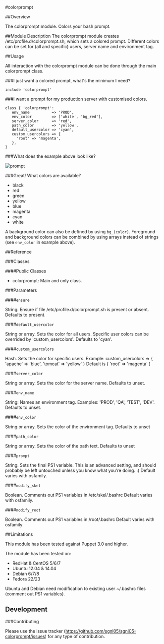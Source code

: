 #colorprompt

##Overview

The colorprompt module. Colors your bash prompt.

##Module Description
The colorprompt module creates /etc/profile.d/colorprompt.sh, which sets a colored prompt. Different colors can be set for (all and specific) users, server name and environment tag.

##Usage

All interaction with the colorprompt module can be done through the main colorprompt class.

###I just want a colored prompt, what's the minimum I need?

```puppet
include 'colorprompt'
```

###I want a prompt for my production server with customised colors.

```puppet
class { 'colorprompt':
   env_name          => 'PROD',
   env_color         => ['white', 'bg_red'],
   server_color      => 'red',
   path_color        => 'yellow',
   default_usercolor => 'cyan',
   custom_usercolors => {
     'root' => 'magenta',
   },
}
```

###What does the example above look like?

![prompt](https://raw.githubusercontent.com/sgnl05/sgnl05-colorprompt/master/example.png)

###Great! What colors are available?

* black
* red
* green
* yellow
* blue
* magenta
* cyan
* white

A background color can also be defined by using `bg_(color)`. Foreground and background colors can be combined by using arrays instead of strings (see `env_color` in example above).

##Reference

###Classes

####Public Classes

* colorprompt: Main and only class.

###Parameters

####`ensure`

String. Ensure if file /etc/profile.d/colorprompt.sh is present or absent.
Defaults to present.

####`default_usercolor`

String or array. Sets the color for all users. Specific user colors can be overrided by 'custom_usercolors'.
Defaults to 'cyan'.

####`custom_usercolors`

Hash. Sets the color for specific users. Example: custom_usercolors => { 'apache' => 'blue', 'tomcat' => 'yellow' }
Default is { 'root' => 'magenta' }

####`server_color`

String or array. Sets the color for the server name. 
Defaults to unset.

####`env_name`

String: Names an environment tag. Examples: 'PROD', 'QA', 'TEST', 'DEV'.
Defaults to unset.

####`env_color`

String or array. Sets the color of the environment tag.
Defaults to unset

####`path_color`

String or array. Sets the color of the path text.
Defaults to unset

####`prompt`

String. Sets the final PS1 variable. This is an advanced setting, and should probably be left untouched unless you know what you're doing. :)
Default varies with osfamily.

####`modify_skel`

Boolean. Comments out PS1 variables in /etc/skel/.bashrc
Default varies with osfamily.

####`modify_root`

Boolean. Comments out PS1 variables in /root/.bashrc
Default varies with osfamily

##Limitations

This module has been tested against Puppet 3.0 and higher.

The module has been tested on:
* RedHat & CentOS 5/6/7
* Ubuntu 12.04 & 14.04
* Debian 6/7/8
* Fedora 22/23

Ubuntu and Debian need modification to existing user ~/.bashrc files (comment out PS1 variables).

## Development

###Contributing

Please use the issue tracker (https://github.com/sgnl05/sgnl05-colorprompt/issues) for any type of contribution. 
